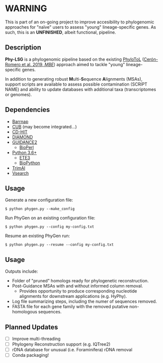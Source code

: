 # WARNING

This is part of an on-going project to improve accesibility to phylogenomic approaches for "naïve" users to assess "young" lineage-specific genes. As such, this is an **UNFINISHED**, albeit functional, pipeline.

## Description
**Phy-LSG** is a phylogenomic pipeline based on the existing [PhyloToL](https://github.com/Katzlab/PhyloTOL) ([Cerón-Romero et al. 2019, *MBE*](https://academic.oup.com/mbe/article/36/8/1831/5486329)) approach aimed to tackle "young" lineage-specific genes. 

In addition to generating robust **M**ulti-**S**equence **A**lignments (MSAs), support scripts are available to assess possible contamination (SCRIPT NAME) and ability to update databases with additional taxa (transcriptomes or genomes). 

## Dependencies
+ [Barrnap](https://github.com/weizhongli/cdhit)
+ [CUB](https://github.com/xxmalcala/CUB) (may become integrated...)
+ [CD-HIT](https://github.com/weizhongli/cdhit)
+ [DIAMOND](https://github.com/bbuchfink/diamond)
+ [GUIDANCE2](http://guidance.tau.ac.il/source.php)
  - [BioPerl](https://bioperl.org/)
+ [Python 3.6+](https://www.python.org/downloads/)
  - [ETE3](http://etetoolkit.org/)
  - [BioPython](https://biopython.org/wiki/Download)
+ [TrimAl](https://github.com/inab/trimal)
+ [Vsearch](https://github.com/torognes/vsearch)

## Usage
Generate a new configuration file:
```
$ python phygen.py --make_config
```
Run PhyGen on an existing configuration file:
```
$ python phygen.py --config my-config.txt
```
Resume an existing PhyGen run:
```
$ python phygen.py --resume --config my-config.txt
```

## Usage
Outputs include:
+ Folder of "pruned" homologs ready for phylogenetic reconstruction.
+ Post-Guidance MSAs with and without informed column removal.
  - Provides opportunity to produce corresponding nucleotide alignments for downstream applications (e.g. HyPhy).
+ Log file summarizing steps, including the numer of sequences removed.
+ FASTA file for each gene family with the removed putative non-homologous sequences.

## Planned Updates
- [ ] Improve multi-threading
- [ ] Phylogeny Reconstruction support (e.g. IQTree2)
- [ ] rDNA database for unusual (i.e. Foraminifera) rDNA removal
- [ ] Conda packaging!
